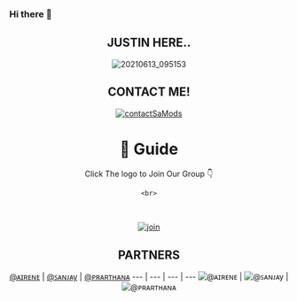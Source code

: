 ### Hi there 👋

<!--
**justinx3/justinx3** is a ✨ _special_ ✨ repository because its `README.md` (this file) appears on your GitHub profile.

Here are some ideas to get you started:

- 🔭 I’m currently working on ...
- 🌱 I’m currently learning ...
- 👯 I’m looking to collaborate on ...
- 🤔 I’m looking for help with ...
- 💬 Ask me about ...
- 📫 How to reach me: ...
- 😄 Pronouns: ...
- ⚡ Fun fact: ...
-->
<div align="center">

 

 
  <p align="center">

   

 

## JUSTIN HERE..

 

![20210613_095153](https://i.ibb.co/4J7Q71t/bc48e62b0217.jpg) 

## CONTACT ME!

  [![contactSaMods](https://telegra.ph/file/8f091b49715d3228239de.jpg)](http://api.whatsapp.com/send?phone=972522910056&text=Hi-CHIKKUZz)

  <div align="center">

 

# 📢 Guide

Click The logo to Join Our Group 👇

    <br>

<br>

  [![join](https://telegra.ph/file/13ff6d16c3ac3063c3db3.jpg)](https://chat.whatsapp.com/DV20uJPlQOT4SJd8HWUz6o)

  <div align="center">

 
## PARTNERS
[@ᴀɪʀᴇɴᴇ](https://github.com/AIRENECHIKKUZZ) | [@ꜱᴀɴᴊᴀy](https://github.com/sxnju-1910) | [@ᴩʀᴀʀᴛʜᴀɴᴀ](https://github.com/user-prarthana) 
--- | --- | --- | ---
![@ᴀɪʀᴇɴᴇ](https://avatars.githubusercontent.com/AIRENECHIKKUZZ?s=150&v=1) | ![@ꜱᴀɴᴊᴀy](https://avatars.githubusercontent.com/sxnju-1910?s=150&v=1) | ![@ᴩʀᴀʀᴛʜᴀɴᴀ](https://avatars.githubusercontent.com/user-prarthana?s=150&v=1)


